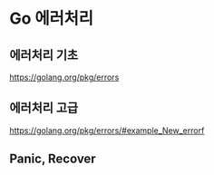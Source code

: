 # Go 에러처리
## 에러처리 기초
https://golang.org/pkg/errors

## 에러처리 고급
https://golang.org/pkg/errors/#example_New_errorf

## Panic, Recover